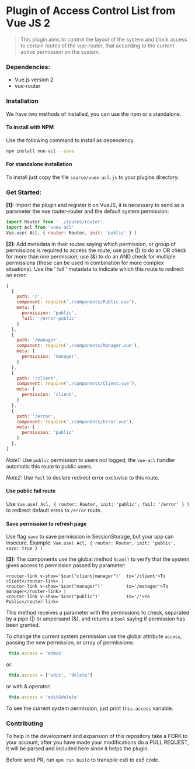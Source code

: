 # Plugin of Access Control List from Vue JS 2

>This plugin aims to control the layout of the system and block access to certain routes of the vue-router, that according to the current active permission on the system.

### Dependencies:
- Vue.js version 2
- vue-router

### Installation

We have two methods of installed, you can use the npm or a standalone.

#### To install with NPM

Use the following command to install as dependency:
```bash
npm install vue-acl --save
```
#### For standalone installation

To install just copy the file `source/vuex-acl.js` to your plugins directory.

### Get Started:

**[1]:** Import the plugin and register it on VueJS, it is necessary to send as a parameter the vue router-router and the default system permission:

```js
import Router from '../routes/router'
import Acl from 'vuex-acl'
Vue.use( Acl, { router: Router, init: 'public' } )
```

**[2]:** Add metadata in their routes saying which permission, or group of permissions is required to access the route, use pipe (|) to do an OR check for more than one permission, use (&) to do an AND check for multiple permissions (these can be used in combination for more complex situations). Use the ' fail ' metadata to indicate which this route to redirect on error:
```js
[
  {
    path: '/',
    component: require('./components/Public.vue'),
    meta: {
      permission: 'public',
      fail: '/error-public'
    }
  },
  {
    path: '/manager',
    component: require('./components/Manager.vue'),
    meta: {
      permission: 'manager',
    }
  },
  {
    path: '/client',
    component: require('./components/Client.vue'),
    meta: {
      permission: 'client',
    }
  },
  {
    path: '/error',
    component: require('./components/Error.vue'),
    meta: {
      permission: 'public'
    }
  },
]
```

*Note1:* Use `public` permission to users not logged, the `vue-acl` handler automatic this route to public users.

*Note2:* Use `fail` to declare redirect error excluvise to this route.

#### Use public fail route

Use `Vue.use( Acl, { router: Router, init: 'public', fail: '/error' } )` to redirect default erros to `/error` route.

#### Save permission to refresh page

Use flag `save` to save permission in SessionStorage, but your app can insecure. Example: `Vue.use( Acl, { router: Router, init: 'public', save: true } )`


**[3]:** The components use the global method `$can()` to verify that the system gives access to permission passed by parameter:

```vue
<router-link v-show='$can("client|manager")'  to='/client'>To client</router-link> |
<router-link v-show='$can("manager")'         to='/manager'>To manager</router-link> |
<router-link v-show='$can("public")'          to='/'>To Public</router-link>
```

This method receives a parameter with the permissions to check, separated by a pipe (|) or ampersand (&), and returns a `bool` saying if permission has been granted.

To change the current system permission use the global attribute `access`, passing the new permission, or array of permissions:
```js
 this.access = 'admin'
```
or:
```js
 this.access = ['edit', 'delete']
```
or with & operator:
```js
 this.access = 'edit&delete'
```

To see the current system permission, just print `this.access` variable.

### Contributing

To help in the development and expansion of this repository take a FORK to your account, after you have made your modifications do a PULL REQUEST, it will be parsed and included here since it helps the plugin.

Before send PR, run `npm run build` to transpile es6 to es5 code.